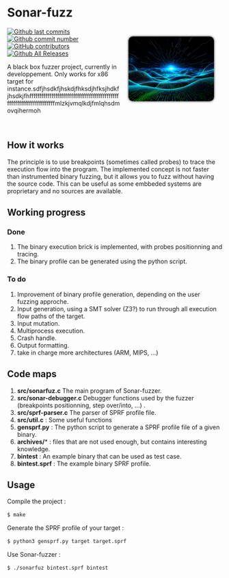 

# Sonar-fuzz

<img width='200px' src='./cover-image.jpg' align="right" style="border-radius: 10px; box-shadow: 0px 0px 5px 0px; margin: 20px;"/>

[![Github last commits](https://img.shields.io/github/last-commit/hexwreaker/sonar-fuzzer)](https://github.com/hexwreaker/sonar-fuzzer/commits/master)
[![Github commit number](https://img.shields.io/github/commit-activity/t/hexwreaker/sonar-fuzzer)](https://github.com/hexwreaker/sonar-fuzzer/commits/master)
[![GitHub contributors](https://img.shields.io/github/contributors/hexwreaker/sonar-fuzzer)](https://img.shields.io/github/last-commit/hexwreaker/sonar-fuzzer/graphs/contributors)
[![Github All Releases](https://img.shields.io/github/downloads/hexwreaker/sonar-fuzzer/total.svg)](https://img.shields.io/github/last-commit/hexwreaker/sonar-fuzzer/releases/)

<p style='min-height: 150px;'>
A black box fuzzer project, currently in developpement. Only works for x86 target for instance.sdfjhsdkfjhskdjfhksdjhfksjhdkfjhsdkjfhfffffffffffffffffffffffffffffffffffffffffffffffffffffffffffffffffffffmlzkjvmqlkdjfmlqhsdmovqihermoh
</p>

## How it works

The principle is to use breakpoints (sometimes called probes) to trace the execution flow into the program. The implemented concept is not faster than instrumented binary fuzzing, but it allows you to fuzz without having the source code. This can be useful as some embbeded systems are proprietary and no sources are available.

## Working progress

### Done

1. The binary execution brick is implemented, with probes positionning and tracing.
2. The binary profile can be generated using the python script.

### To do

1. Improvement of binary profile generation, depending on the user fuzzing approche.
1. Input generation, using a SMT solver (Z3?) to run through all execution flow paths of the target.
1. Input mutation.
2. Multiprocess execution.
2. Crash handle.
2. Output formatting.
1. take in charge more architectures (ARM, MIPS, ...)


## Code maps

1. **src/sonarfuz.c** The main program of Sonar-fuzzer.
1. **src/sonar-debugger.c** Debugger functions used by the fuzzer (breakpoints positionning, step over/into, ...) .
1. **src/sprf-parser.c** The parser of SPRF profile file.
1. **src/util.c** : Some useful functions
1. **gensprf.py** : The python script to generate a SPRF profile file of a given binary.
1. **archives/*** : files that are not used enough, but contains interesting knowledge.
1. **bintest** : An example binary that can be used as test case.
1. **bintest.sprf** : The example binary SPRF profile.

## Usage

Compile the project :

```sh
$ make
```

Generate the SPRF profile of your target :

```sh
$ python3 gensprf.py target target.sprf
```

Use Sonar-fuzzer :

```sh
$ ./sonarfuz bintest.sprf bintest
```




